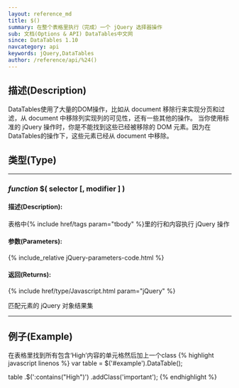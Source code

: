 ```yaml
---
layout: reference_md
title: $()
summary: 在整个表格里执行（完成）一个 jQuery 选择器操作
sub: 文档(Options & API) DataTables中文网
since: DataTables 1.10
navcategory: api
keywords: jQuery,DataTables
author: /reference/api/%24()
---
```


## 描述(Description)
DataTables使用了大量的DOM操作，比如从 document 移除行来实现分页和过滤，从 document 中移除列实现列的可见性，还有一些其他的操作。
当你使用标准的 jQuery 操作时，你是不能找到这些已经被移除的 DOM 元素。因为在DataTables的操作下，这些元素已经从 document 中移除。

## 类型(Type)

---

### _function_ $( selector [, modifier ] )

#### 描述(Description):
表格中{% include href/tags param="tbody" %}里的行和内容执行 jQuery 操作

#### 参数(Parameters):
{% include_relative jQuery-parameters-code.html %}

#### 返回(Returns):
{% include href/type/Javascript.html param="jQuery" %}

匹配元素的 jQuery 对象结果集

---

## 例子(Example)
在表格里找到所有包含‘High’内容的单元格然后加上一个class
{% highlight javascript linenos %}
var table = $('#example').DataTable();
 
table
    .$(':contains("High")')
    .addClass('important');
{% endhighlight %}
